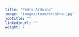 ```yaml
---
title: "Pedro Arduino"
image: "images/team/krishna.jpg"
jobtitle: ""
linkedinurl: ""
weight: 7
---
```



